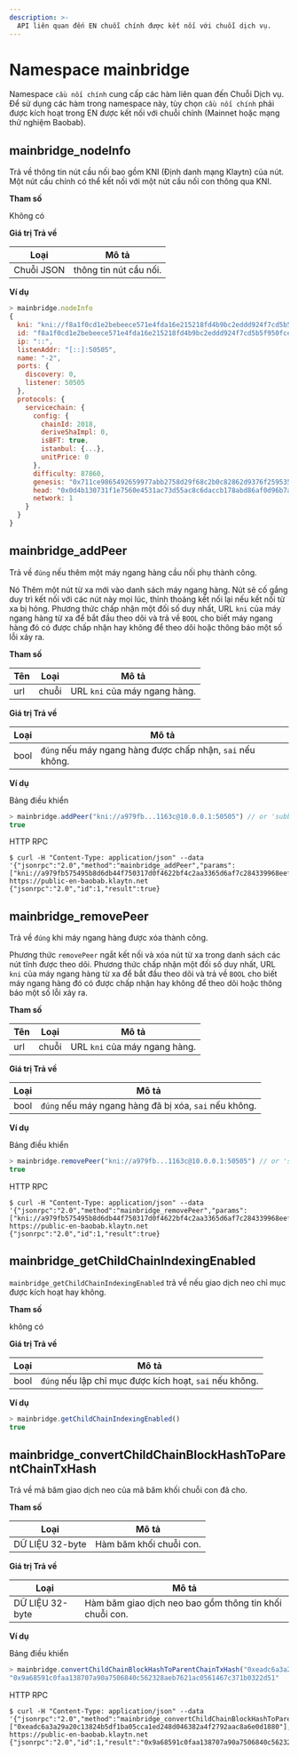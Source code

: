 ```yaml
---
description: >-
  API liên quan đến EN chuỗi chính được kết nối với chuỗi dịch vụ.
---
```


# Namespace mainbridge <a id="namespace-mainbridge"></a>

Namespace `cầu nối chính` cung cấp các hàm liên quan đến Chuỗi Dịch vụ. Để sử dụng các hàm trong namespace này, tùy chọn `cầu nối chính` phải được kích hoạt trong EN được kết nối với chuỗi chính (Mainnet hoặc mạng thử nghiệm Baobab).

## mainbridge_nodeInfo <a id="mainbridge_nodeInfo"></a>

Trả về thông tin nút cầu nối bao gồm KNI (Định danh mạng Klaytn) ​​của nút. Một nút cầu chính có thể kết nối với một nút cầu nối con thông qua KNI.

**Tham số**

Không có

**Giá trị Trả về**

| Loại      | Mô tả                  |
| ---------- | ---------------------- |
| Chuỗi JSON | thông tin nút cầu nối. |

**Ví dụ**

```javascript
> mainbridge.nodeInfo
{
  kni: "kni://f8a1f0cd1e2bebeece571e4fda16e215218fd4b9bc2eddd924f7cd5b5f950fcec8f4b8cd3851390d1d0bacf1b15e1c4a38c882252e429a28d16eeb6edbacd726@[::]:50505?discport=0",
  id: "f8a1f0cd1e2bebeece571e4fda16e215218fd4b9bc2eddd924f7cd5b5f950fcec8f4b8cd3851390d1d0bacf1b15e1c4a38c882252e429a28d16eeb6edbacd726",
  ip: "::",
  listenAddr: "[::]:50505",
  name: "-2",
  ports: {
    discovery: 0,
    listener: 50505
  },
  protocols: {
    servicechain: {
      config: {
        chainId: 2018,
        deriveShaImpl: 0,
        isBFT: true,
        istanbul: {...},
        unitPrice: 0
      },
      difficulty: 87860,
      genesis: "0x711ce9865492659977abb2758d29f68c2b0c82862d9376f25953579f64f95b58",
      head: "0x0d4b130731f1e7560e4531ac73d55ac8c6daccb178abd86af0d96b7aafded7c5",
      network: 1
    }
  }
}
```

## mainbridge_addPeer  <a id="mainbridge_addPeer"></a>
Trả về `đúng` nếu thêm một máy ngang hàng cầu nối phụ thành công.

Nó Thêm một nút từ xa mới vào danh sách máy ngang hàng. Nút sẽ cố gắng duy trì kết nối với các nút này mọi lúc, thỉnh thoảng kết nối lại nếu kết nối từ xa bị hỏng. Phương thức chấp nhận một đối số duy nhất, URL `kni` của máy ngang hàng từ xa để bắt đầu theo dõi và trả về `BOOL` cho biết máy ngang hàng đó có được chấp nhận hay không để theo dõi hoặc thông báo một số lỗi xảy ra.

**Tham số**

| Tên | Loại | Mô tả                         |
| --- | ----- | ----------------------------- |
| url | chuỗi | URL `kni` của máy ngang hàng. |

**Giá trị Trả về**

| Loại | Mô tả                                                      |
| ----- | ---------------------------------------------------------- |
| bool  | `đúng` nếu máy ngang hàng được chấp nhận, `sai` nếu không. |

**Ví dụ**

Bảng điều khiển

```javascript
> mainbridge.addPeer("kni://a979fb...1163c@10.0.0.1:50505") // or 'subbridge.addPeer'
true
```
HTTP RPC

```shell
$ curl -H "Content-Type: application/json" --data '{"jsonrpc":"2.0","method":"mainbridge_addPeer","params":["kni://a979fb575495b8d6db44f750317d0f4622bf4c2aa3365d6af7c284339968eef29b69ad0dce72a4d8db5ebb4968de0e3bec910127f134779fbcb0cb6d3331163c@10.0.0.1:50505"],"id":1}' https://public-en-baobab.klaytn.net
{"jsonrpc":"2.0","id":1,"result":true}
```

## mainbridge_removePeer <a id="mainbridge_removePeer"></a>
Trả về `đúng` khi máy ngang hàng được xóa thành công.

Phương thức `removePeer` ngắt kết nối và xóa nút từ xa trong danh sách các nút tĩnh được theo dõi. Phương thức chấp nhận một đối số duy nhất, URL `kni` của máy ngang hàng từ xa để bắt đầu theo dõi và trả về `BOOL` cho biết máy ngang hàng đó có được chấp nhận hay không để theo dõi hoặc thông báo một số lỗi xảy ra.

**Tham số**

| Tên | Loại | Mô tả                         |
| --- | ----- | ----------------------------- |
| url | chuỗi | URL `kni` của máy ngang hàng. |

**Giá trị Trả về**

| Loại | Mô tả                                                 |
| ----- | ----------------------------------------------------- |
| bool  | `đúng` nếu máy ngang hàng đã bị xóa, `sai` nếu không. |

**Ví dụ**

Bảng điều khiển

```javascript
> mainbridge.removePeer("kni://a979fb...1163c@10.0.0.1:50505") // or 'subbridge.removePeer'
true
```

HTTP RPC

```shell
$ curl -H "Content-Type: application/json" --data '{"jsonrpc":"2.0","method":"mainbridge_removePeer","params":["kni://a979fb575495b8d6db44f750317d0f4622bf4c2aa3365d6af7c284339968eef29b69ad0dce72a4d8db5ebb4968de0e3bec910127f134779fbcb0cb6d3331163c@10.0.0.1:50505"],"id":1}' https://public-en-baobab.klaytn.net
{"jsonrpc":"2.0","id":1,"result":true}
```

## mainbridge_getChildChainIndexingEnabled <a id="mainbridge_getChildChainIndexingEnabled"></a>

`mainbridge_getChildChainIndexingEnabled` trả về nếu giao dịch neo chỉ mục được kích hoạt hay không.

**Tham số**

không có

**Giá trị Trả về**

| Loại | Mô tả                                                   |
| ----- | ------------------------------------------------------- |
| bool  | `đúng` nếu lập chỉ mục được kích hoạt, `sai` nếu không. |

**Ví dụ**

```javascript
> mainbridge.getChildChainIndexingEnabled()
true
```

## mainbridge_convertChildChainBlockHashToParentChainTxHash <a id="mainbridge_convertChildChainBlockHashToParentChainTxHash"></a>

Trả về mã băm giao dịch neo của mã băm khối chuỗi con đã cho.

**Tham số**

| Loại            | Mô tả                   |
| --------------- | ----------------------- |
| DỮ LIỆU 32-byte | Hàm băm khối chuỗi con. |

**Giá trị Trả về**

| Loại           | Mô tả                                                   |
| --------------- | ------------------------------------------------------- |
| DỮ LIỆU 32-byte | Hàm băm giao dịch neo bao gồm thông tin khối chuỗi con. |

**Ví dụ**

Bảng điều khiển

```javascript
> mainbridge.convertChildChainBlockHashToParentChainTxHash("0xeadc6a3a29a20c13824b5df1ba05cca1ed248d046382a4f2792aac8a6e0d1880")
"0x9a68591c0faa138707a90a7506840c562328aeb7621ac0561467c371b0322d51"
```

HTTP RPC

```shell
$ curl -H "Content-Type: application/json" --data '{"jsonrpc":"2.0","method":"mainbridge_convertChildChainBlockHashToParentChainTxHash","params":["0xeadc6a3a29a20c13824b5df1ba05cca1ed248d046382a4f2792aac8a6e0d1880"],"id":1}' https://public-en-baobab.klaytn.net
{"jsonrpc":"2.0","id":1,"result":"0x9a68591c0faa138707a90a7506840c562328aeb7621ac0561467c371b0322d51"}
```

